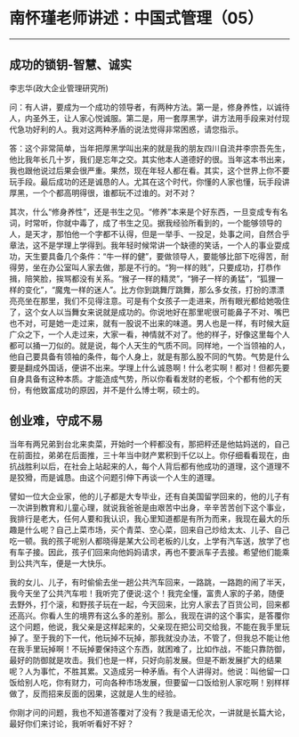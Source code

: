# 南怀瑾老师讲述：中国式管理（05）

------

## 成功的锁钥-智慧、诚实

李志华(政大企业管理研究所)

问：有人讲，要成为一个成功的领导者，有两种方法。第一是，修身养性，以诚待人，内圣外王，让人家心悦诚服。第二是，用一套厚黑学，讲方法用手段来对付现代急功好利的人。我对这两种矛盾的说法觉得非常困惑，请您指示。

答：这个非常简单，当年把厚黑学叫出来的就是我的朋友四川自流井李宗吾先生，他比我年长几十岁，我们是忘年之交。其实他本人道德好的很。当年这本书出来，我也跟他说过后果会很严重。果然，现在年轻人都在看。其实，这个世界上你不要玩手段。最后成功的还是诚恳的人。尤其在这个时代，你懂的人家也懂，玩手段讲厚黑，一个个都高明得很，谁都玩不过谁的。对不对？

其次，什么“修身养性”，还是书生之见。“修养”本来是个好东西，一旦变成专有名词，时常听，你就中毒了，成了书生之见。据我经验所看到的，一个能够领导的人，是天才，那怕他一个字都不认得，但是一举手、一投足，处事之间，自然合乎章法，这不是学理上学得到。我年轻时候常讲一个缺德的笑话，一个人的事业耍成功，天生要具备几个条件：“牛一样的健”，要做领导人，要能够比部下吃得苦，耐得劳，坐在办公室叫人家去做，那是不行的。“狗一样的贱”，只要成功，打恭作揖，陪笑脸，挨骂都没有关系。“猴子一样的精灵”，“狮子一样的勇猛”，“狐狸一样的变化”，“魔鬼一样的迷人”。比方你到跳舞厅跳舞，那么多女孩，打扮的漂漂亮亮坐在那里，我们不见得注意。可是有个女孩子一走进来，所有眼光都给她吸住了，这个女人以当舞女来说就是成功的。你说地好在那里呢很可能鼻子不对、嘴巴也不对，可是她一走过来，就有一股说不出来的味道。男人也是一样，有时候大庭广众之下，一个人走过来，大家一看，神情就不对了。他的样子，好像这里每个人都可以捅一刀似的。就是说，每个人天生的气质不同。同样地，一个当领袖的人，他自己要具备有领袖的条件，每个人身上，就是有那么股不同的气势。气势是什么要是翻成外国话，便讲不出来。学理上什么诚恳啊！什么老实啊！都对！但都先要自身具备有这种本质。才能造成气势，所以你看看发财的老板，个个都有他的天份，有他致富成功的原因，并不是什么博士啊，硕士的。

## 创业难，守成不易

当年有两兄弟到台北来卖菜，开始时一个秤都没有，那把秤还是他姑妈送的，自己在前面拉，弟弟在后面推，三十年当中财产累积到千亿以上。你仔细看看现在，由抗战胜利以后，在社会上站起来的人，每个人背后都有他成功的道理，这个道理不是狡猾，而是诚恳。由这个问题引伸下再谈一个人生的道理。

譬如一位大企业家，他的儿子都是大专毕业，还有自美国留学回来的，他的儿子有一次讲到教育和儿童心理，就说我爸爸是由艰苦中出身，辛辛苦苦创下这个事业，我排行是老大，任何人要和我认识，我心里知道都是有所为而来，我现在最大的乐趣是什么呢？自己上菜市场，买个青菜、空心菜，回来自己炒给太太、儿子、自己吃一顿。我的孩子呢别人都晓得是某大公司老板的儿女，上学有汽车送，放学了也有车子接。因此，孩子们回来向他妈妈请求，再也不要派车子去接。希望他们能乘到公共汽车，便是一大快乐。

我的女儿、儿子，有时偷偷去坐一趟公共汽车回来，一路跳，一路跑的闹了半天，我今天坐了公共汽车啦！我听完了便说:这个！我完全懂，富贵人家的子弟，随便去野外，打个滚，和野孩子玩在一起，今天回来，比穷人家去了百货公司，回来都还高兴。你看人生的境界有这么多的差别。那么，我现在讲的这个事实，是答覆你这个问题，他说，我父亲是这样起来的，父亲现在把公司交给我，不能在我手里玩掉了。至于我的下一代，他玩掉不玩掉，那我就没办法，不管了，但我总不能让他在我手里玩掉啊！不玩掉要保持这个东西，就困难了，比如作战，不能只靠防御，最好的防御就是攻击。我们也是一样，只好向前发展。但是不断发展扩大的结果呢？人为事忙，不胜其累。又造成另一种矛盾。有个人讲得对。他说：叫他留一口饭给别人吃，你有财力，可向各种市场发展，但要留一口饭给别人家吃啊！别样样做了，反而招来反面的因果，这就是人生的经验。

你刚才问的问题，我也不知道答覆对了没有？我是语无伦次，一讲就是长篇大论，最好你们来讨论，我听听看好不好？

